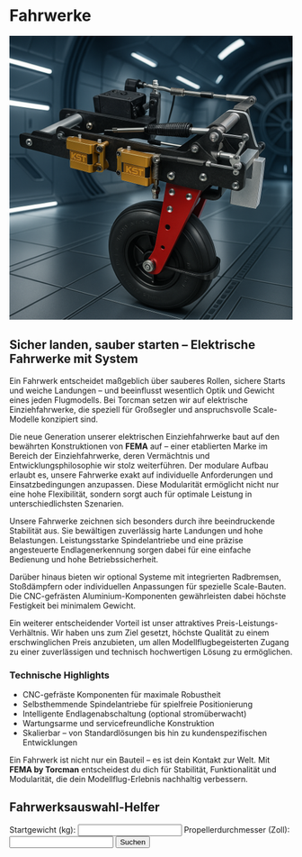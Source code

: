 <h1 class="page-title">Fahrwerke</h1>
<section class="product-detail">
  <img src="../images/fahrwerke.png" alt="Fahrwerke">
  <h2>Sicher landen, sauber starten – Elektrische Fahrwerke mit System</h2>
  <p>
    Ein Fahrwerk entscheidet maßgeblich über sauberes Rollen, sichere Starts und weiche Landungen – und beeinflusst wesentlich Optik und Gewicht eines jeden Flugmodells. Bei Torcman setzen wir auf elektrische Einziehfahrwerke, die speziell für Großsegler und anspruchsvolle Scale-Modelle konzipiert sind.
  </p>
  <p>
    Die neue Generation unserer elektrischen Einziehfahrwerke baut auf den bewährten Konstruktionen von <strong>FEMA</strong> auf – einer etablierten Marke im Bereich der Einziehfahrwerke, deren Vermächtnis und Entwicklungsphilosophie wir stolz weiterführen. Der modulare Aufbau erlaubt es, unsere Fahrwerke exakt auf individuelle Anforderungen und Einsatzbedingungen anzupassen. Diese Modularität ermöglicht nicht nur eine hohe Flexibilität, sondern sorgt auch für optimale Leistung in unterschiedlichsten Szenarien.
  </p>
  <p>
    Unsere Fahrwerke zeichnen sich besonders durch ihre beeindruckende Stabilität aus. Sie bewältigen zuverlässig harte Landungen und hohe Belastungen. Leistungsstarke Spindelantriebe und eine präzise angesteuerte Endlagenerkennung sorgen dabei für eine einfache Bedienung und hohe Betriebssicherheit.
  </p>
  <p>
    Darüber hinaus bieten wir optional Systeme mit integrierten Radbremsen, Stoßdämpfern oder individuellen Anpassungen für spezielle Scale-Bauten. Die CNC-gefrästen Aluminium-Komponenten gewährleisten dabei höchste Festigkeit bei minimalem Gewicht.
  </p>
  <p>
    Ein weiterer entscheidender Vorteil ist unser attraktives Preis-Leistungs-Verhältnis. Wir haben uns zum Ziel gesetzt, höchste Qualität zu einem erschwinglichen Preis anzubieten, um allen Modellflugbegeisterten Zugang zu einer zuverlässigen und technisch hochwertigen Lösung zu ermöglichen.
  </p>
  <h3>Technische Highlights</h3>
  <ul>
    <li>CNC-gefräste Komponenten für maximale Robustheit</li>
    <li>Selbsthemmende Spindelantriebe für spielfreie Positionierung</li>
    <li>Intelligente Endlagenabschaltung (optional stromüberwacht)</li>
    <li>Wartungsarme und servicefreundliche Konstruktion</li>
    <li>Skalierbar – von Standardlösungen bis hin zu kundenspezifischen Entwicklungen</li>
  </ul>
  <p>
    Ein Fahrwerk ist nicht nur ein Bauteil – es ist dein Kontakt zur Welt. Mit <strong>FEMA by Torcman</strong> entscheidest du dich für Stabilität, Funktionalität und Modularität, die dein Modellflug-Erlebnis nachhaltig verbessern.
  </p>
</section>

<section class="fahrwerk-helper">
  <h2>Fahrwerksauswahl-Helfer</h2>
  <form id="auswahlForm">
    <label>
      Startgewicht (kg):
      <input type="number" id="startgewicht" step="0.1" min="0" required>
    </label>
    <label>
      Propellerdurchmesser (Zoll):
      <input type="number" id="propeller" step="0.1" min="0" required>
    </label>
    <button type="submit" class="btn">Suchen</button>
  </form>
  <div class="result" id="ergebnis"></div>
</section>
